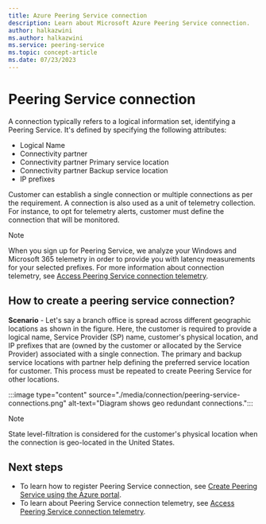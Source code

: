 ```yaml
---
title: Azure Peering Service connection 
description: Learn about Microsoft Azure Peering Service connection.
author: halkazwini
ms.author: halkazwini
ms.service: peering-service
ms.topic: concept-article
ms.date: 07/23/2023
---
```


# Peering Service connection

A connection typically refers to a logical information set, identifying a Peering Service. It's defined by specifying the following attributes:

- Logical Name
- Connectivity partner
- Connectivity partner Primary service location
- Connectivity partner Backup service location
- IP prefixes

Customer can establish a single connection or multiple connections as per the requirement. A connection is also used as a unit of telemetry collection. For instance, to opt for telemetry alerts, customer must define the connection that will be monitored.

> [!NOTE]
> When you sign up for Peering Service, we analyze your Windows and Microsoft 365 telemetry in order to provide you with latency measurements for your selected prefixes.
> For more information about connection telemetry, see [Access Peering Service connection telemetry](connection-telemetry.md).

## How to create a peering service connection?

**Scenario** - Let's say a branch office is spread across different geographic locations as shown in the figure. Here, the customer is required to provide a logical name, Service Provider (SP) name, customer's physical location, and IP prefixes that are (owned by the customer or allocated by the Service Provider) associated with a single connection.  The primary and backup service locations with partner help defining the preferred service location for customer. This process must be repeated to create Peering Service for other locations.

:::image type="content" source="./media/connection/peering-service-connections.png" alt-text="Diagram shows geo redundant connections.":::

> [!NOTE]
> State level-filtration is considered for the customer's physical location when the connection is geo-located in the United States.

## Next steps

- To learn how to register Peering Service connection, see [Create Peering Service using the Azure portal](azure-portal.md).
- To learn about Peering Service connection telemetry, see [Access Peering Service connection telemetry](connection-telemetry.md).